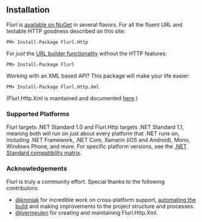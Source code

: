 ## Installation

Flurl is [available on NuGet](https://www.nuget.org/packages?q=flurl) in several flavors. For all the fluent URL and testable HTTP goodness described on this site:

````
PM> Install-Package Flurl.Http
````

For *just* the [URL builder functionality](fluent-url) without the HTTP features:

````
PM> Install-Package Flurl
````

Working with an XML based API? This package will make your life easier:

````
PM> Install-Package Flurl.Http.Xml
````

(Flurl.Http.Xml is maintained and documented [here](https://github.com/lvermeulen/Flurl.Http.Xml).)

### Supported Platforms

Flurl targets .NET Standard 1.0 and Flurl.Http targets .NET Standard 1.1, meaning both will run on just about every platform that .NET runs on, including .NET Framework, .NET Core, Xamarin (iOS and Android), Mono, Windows Phone, and more. For specific platform versions, see the [.NET Standard compatibility matrix](https://docs.microsoft.com/en-us/dotnet/standard/net-standard).

### Acknowledgements

Flurl is truly a community effort. Special thanks to the following contributors:

- [@kroniak](https://github.com/kroniak) for incredible work on cross-platform support, [automating the build](https://ci.appveyor.com/project/kroniak/flurl/branch/master) and making improvements to the project structure and processes.
- [@lvermeulen](https://github.com/lvermeulen) for creating and maintaining Flurl.Http.Xml.
